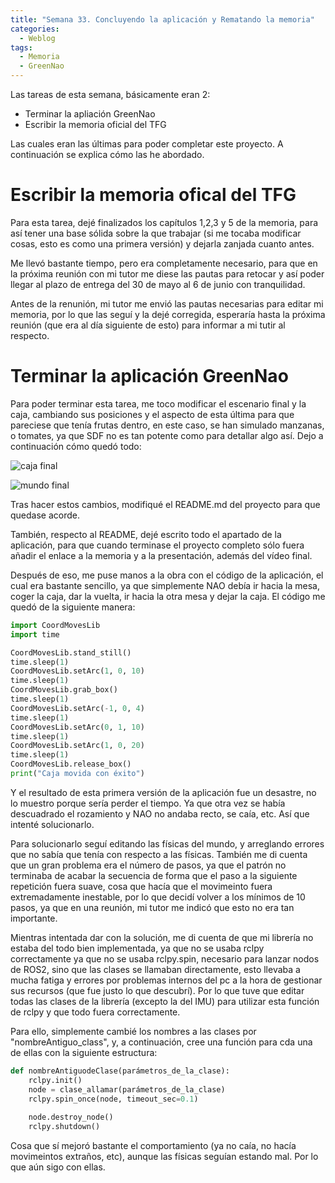 ```yaml
---
title: "Semana 33. Concluyendo la aplicación y Rematando la memoria"
categories:
  - Weblog
tags:
  - Memoria
  - GreenNao
---
```


Las tareas de esta semana, básicamente eran 2:

* Terminar la apliación GreenNao
* Escribir la memoria oficial del TFG

Las cuales eran las últimas para poder completar este proyecto. A continuación se explica cómo las he abordado. 

# Escribir la memoria ofical del TFG

Para esta tarea, dejé finalizados los capítulos 1,2,3 y 5 de la memoria, para así tener una base sólida sobre la que trabajar (si me tocaba modificar cosas, esto es como una primera versión) y dejarla zanjada cuanto antes.

Me llevó bastante tiempo, pero era completamente necesario, para que en la próxima reunión con mi tutor me diese las pautas para retocar y así poder llegar al plazo de entrega del 30 de mayo al 6 de junio con tranquilidad.

Antes de la renunión, mi tutor me envió las pautas necesarias para editar mi memoria, por lo que las seguí y la dejé corregida, esperaría hasta la próxima reunión (que era al día siguiente de esto) para informar a mi tutir al respecto.

# Terminar la aplicación GreenNao

Para poder terminar esta tarea, me toco modificar el escenario final y la caja, cambiando sus posiciones y el aspecto de esta última para que pareciese que tenía frutas dentro, en este caso, se han simulado manzanas, o tomates, ya que SDF no es tan potente como para detallar algo así. Dejo a continuación cómo quedó todo:

![caja final](/2024-tfg-eva-fernandez/images/semana-33/caja_con_manzanas.png)

![mundo final](/2024-tfg-eva-fernandez/images/semana-33/mundo_final.png)

Tras hacer estos cambios, modifiqué el README.md del proyecto para que quedase acorde.

También, respecto al README, dejé escrito todo el apartado de la aplicación, para que cuando terminase el proyecto completo sólo fuera añadir el enlace a la memoria y a la presentación, además del vídeo final.

Después de eso, me puse manos a la obra con el código de la aplicación, el cual era bastante sencillo, ya que simplemente NAO debía ir hacia la mesa, coger la caja, dar la vuelta, ir hacia la otra mesa y dejar la caja. El código me quedó de la siguiente manera:

```python
import CoordMovesLib
import time

CoordMovesLib.stand_still()
time.sleep(1)
CoordMovesLib.setArc(1, 0, 10)
time.sleep(1)
CoordMovesLib.grab_box()
time.sleep(1)
CoordMovesLib.setArc(-1, 0, 4)
time.sleep(1)
CoordMovesLib.setArc(0, 1, 10)
time.sleep(1)
CoordMovesLib.setArc(1, 0, 20)
time.sleep(1)
CoordMovesLib.release_box()
print("Caja movida con éxito")
```

Y el resultado de esta primera versión de la aplicación fue un desastre, no lo muestro porque sería perder el tiempo. Ya que otra vez se había descuadrado el rozamiento y NAO no andaba recto, se caía, etc. Así que intenté solucionarlo.

Para solucionarlo seguí editando las físicas del mundo, y arreglando errores que no sabía que tenía con respecto a las físicas. También me di cuenta que un gran problema era el número de pasos, ya que el patrón no terminaba de acabar la secuencia de forma que el paso a la siguiente repetición fuera suave, cosa que hacía que el movimeinto fuera extremadamente inestable, por lo que decidí volver a los mínimos de 10 pasos, ya que en una reunión, mi tutor me indicó que esto no era tan importante.

Mientras intentada dar con la solución, me di cuenta de que mi librería no estaba del todo bien implementada, ya que no se usaba rclpy correctamente ya que no se usaba rclpy.spin, necesario para lanzar nodos de ROS2, sino que las clases se llamaban directamente, esto llevaba a mucha fatiga y errores por problemas internos del pc a la hora de gestionar sus recursos (que fue justo lo que descubrí). Por lo que tuve que editar todas las clases de la librería (excepto la del IMU) para utilizar esta función de rclpy y que todo fuera correctamente.

Para ello, simplemente cambié los nombres a las clases por "nombreAntiguo_class", y, a continuación, cree una función para cda una de ellas con la siguiente estructura:

```python
def nombreAntiguodeClase(parámetros_de_la_clase):
    rclpy.init()
    node = clase_allamar(parámetros_de_la_clase)
    rclpy.spin_once(node, timeout_sec=0.1)
    
    node.destroy_node()
    rclpy.shutdown()
```

Cosa que sí mejoró bastante el comportamiento (ya no caía, no hacía movimeintos extraños, etc), aunque las físicas seguían estando mal. Por lo que aún sigo con ellas.